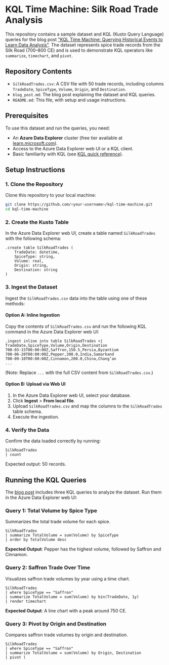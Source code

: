 # KQL Time Machine: Silk Road Trade Analysis

This repository contains a sample dataset and KQL (Kusto Query Language) queries for the blog post ["KQL Time Machine: Querying Historical Events to Learn Data Analysis"](https://rodtrent.substack.com/p/kql-time-machine-querying-historical). The dataset represents spice trade records from the Silk Road (700–800 CE) and is used to demonstrate KQL operators like `summarize`, `timechart`, and `pivot`.

## Repository Contents
- `SilkRoadTrades.csv`: A CSV file with 50 trade records, including columns `TradeDate`, `SpiceType`, `Volume`, `Origin`, and `Destination`.
- `blog_post.md`: The blog post explaining the dataset and KQL queries.
- `README.md`: This file, with setup and usage instructions.

## Prerequisites
To use this dataset and run the queries, you need:
- An **Azure Data Explorer** cluster (free tier available at [learn.microsoft.com](https://learn.microsoft.com/en-us/azure/data-explorer/)).
- Access to the Azure Data Explorer web UI or a KQL client.
- Basic familiarity with KQL (see [KQL quick reference](https://learn.microsoft.com/en-us/azure/data-explorer/kql-quick-reference)).

## Setup Instructions

### 1. Clone the Repository
Clone this repository to your local machine:

```bash
git clone https://github.com/<your-username>/kql-time-machine.git
cd kql-time-machine
```

### 2. Create the Kusto Table
In the Azure Data Explorer web UI, create a table named `SilkRoadTrades` with the following schema:

```kql
.create table SilkRoadTrades (
    TradeDate: datetime,
    SpiceType: string,
    Volume: real,
    Origin: string,
    Destination: string
)
```

### 3. Ingest the Dataset
Ingest the `SilkRoadTrades.csv` data into the table using one of these methods:

#### Option A: Inline Ingestion
Copy the contents of `SilkRoadTrades.csv` and run the following KQL command in the Azure Data Explorer web UI:

```kql
.ingest inline into table SilkRoadTrades <|
TradeDate,SpiceType,Volume,Origin,Destination
700-03-15T00:00:00Z,Saffron,150.5,Persia,Byzantium
700-06-20T00:00:00Z,Pepper,300.0,India,Samarkand
700-09-10T00:00:00Z,Cinnamon,200.0,China,Chang’an
...
```

(Note: Replace `...` with the full CSV content from `SilkRoadTrades.csv`.)

#### Option B: Upload via Web UI
1. In the Azure Data Explorer web UI, select your database.
2. Click **Ingest** > **From local file**.
3. Upload `SilkRoadTrades.csv` and map the columns to the `SilkRoadTrades` table schema.
4. Execute the ingestion.

### 4. Verify the Data
Confirm the data loaded correctly by running:

```kql
SilkRoadTrades
| count
```

Expected output: 50 records.

## Running the KQL Queries
The [blog post](`https://rodtrent.substack.com/p/kql-time-machine-querying-historical`) includes three KQL queries to analyze the dataset. Run them in the Azure Data Explorer web UI:

### Query 1: Total Volume by Spice Type
Summarizes the total trade volume for each spice.

```kql
SilkRoadTrades
| summarize TotalVolume = sum(Volume) by SpiceType
| order by TotalVolume desc
```

**Expected Output**: Pepper has the highest volume, followed by Saffron and Cinnamon.

### Query 2: Saffron Trade Over Time
Visualizes saffron trade volumes by year using a time chart.

```kql
SilkRoadTrades
| where SpiceType == "Saffron"
| summarize TotalVolume = sum(Volume) by bin(TradeDate, 1y)
| render timechart
```

**Expected Output**: A line chart with a peak around 750 CE.

### Query 3: Pivot by Origin and Destination
Compares saffron trade volumes by origin and destination.

```kql
SilkRoadTrades
| where SpiceType == "Saffron"
| summarize TotalVolume = sum(Volume) by Origin, Destination
| pivot (
